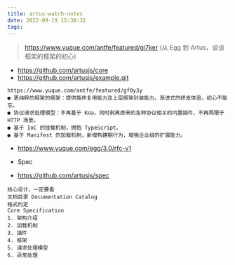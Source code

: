 ```yaml
---
title: artus-watch-notes
date: 2022-09-19 15:30:31
tags:
---
```

> https://www.yuque.com/antfe/featured/gi7ker (从 Egg 到 Artus，谈谈框架的框架的初心) 

- https://github.com/artusjs/core
- https://github.com/artusjs/example.git


```
https://www.yuque.com/antfe/featured/gf0y3y
● 更纯粹的框架的框架：提供插件复用能力及上层框架封装能力，渐进式的研发体验，初心不能忘。
● 协议请求处理模型：不再基于 Koa，同时剥离原来的各种协议相关的内置插件，不再局限于 HTTP 场景。
● 基于 IoC 的挂载机制，拥抱 TypeScript。
● 基于 Manifest 的加载机制，新增构建期行为，增强企业级的扩展能力。
```
- https://www.yuque.com/egg/3.0/rfc-v1


- Spec
- https://github.com/artusjs/spec
```
核心设计，一定要看
文档目录 Documentation Catalog
格式约定
Core Specification
1. 架构介绍
2. 加载机制
3. 插件
4. 框架
5. 请求处理模型
6. 异常处理
```